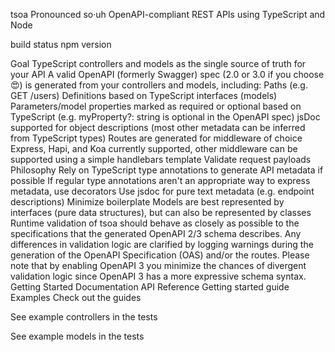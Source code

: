 
tsoa
Pronounced so·uh
OpenAPI-compliant REST APIs using TypeScript and Node

build status npm version

Goal
TypeScript controllers and models as the single source of truth for your API
A valid OpenAPI (formerly Swagger) spec (2.0 or 3.0 if you choose 😍) is generated from your controllers and models, including:
Paths (e.g. GET /users)
Definitions based on TypeScript interfaces (models)
Parameters/model properties marked as required or optional based on TypeScript (e.g. myProperty?: string is optional in the OpenAPI spec)
jsDoc supported for object descriptions (most other metadata can be inferred from TypeScript types)
Routes are generated for middleware of choice
Express, Hapi, and Koa currently supported, other middleware can be supported using a simple handlebars template
Validate request payloads
Philosophy
Rely on TypeScript type annotations to generate API metadata if possible
If regular type annotations aren't an appropriate way to express metadata, use decorators
Use jsdoc for pure text metadata (e.g. endpoint descriptions)
Minimize boilerplate
Models are best represented by interfaces (pure data structures), but can also be represented by classes
Runtime validation of tsoa should behave as closely as possible to the specifications that the generated OpenAPI 2/3 schema describes. Any differences in validation logic are clarified by logging warnings during the generation of the OpenAPI Specification (OAS) and/or the routes.
Please note that by enabling OpenAPI 3 you minimize the chances of divergent validation logic since OpenAPI 3 has a more expressive schema syntax.
Getting Started
Documentation
API Reference
Getting started guide
Examples
Check out the guides

See example controllers in the tests

See example models in the tests


